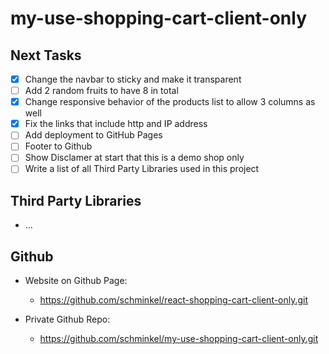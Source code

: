 # my-use-shopping-cart-client-only

## Next Tasks

- [X] Change the navbar to sticky and make it transparent
- [ ] Add 2 random fruits to have 8 in total
- [X] Change responsive behavior of the products list to allow 3 columns as well
- [X] Fix the links that include http and IP address
- [ ] Add deployment to GitHub Pages
- [ ] Footer to Github
- [ ] Show Disclamer at start that this is a demo shop only
- [ ] Write a list of all Third Party Libraries used in this project

## Third Party Libraries

- ...

## Github

- Website on Github Page:
  - https://github.com/schminkel/react-shopping-cart-client-only.git

- Private Github Repo:
  - https://github.com/schminkel/my-use-shopping-cart-client-only.git
